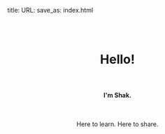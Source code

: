 title:
URL:
save_as: index.html

<br>
<br>
<h1 align="center">Hello!</h1>
<br>
<h4 align="center">I'm Shak. </h4>
<br>
<p align="center">Here to learn. Here to share. </p>





